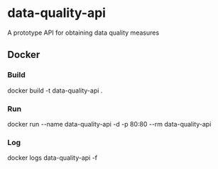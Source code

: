 # data-quality-api
A prototype API for obtaining data quality measures

## Docker

### Build
docker build -t data-quality-api .

### Run
docker run --name data-quality-api -d -p 80:80 --rm data-quality-api

### Log
docker logs data-quality-api -f
